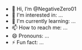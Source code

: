 - 👋 Hi, I’m @NegativeZero01
- 👀 I'm interested in: ...
- 🌱 I'm currently learning: ...
- 📫 How to reach me: ...
- 😄 Pronouns: ...
- ⚡ Fun fact: ...

<!---
NegativeZero01/NegativeZero01 is a ✨ special ✨ repository because its `README.md` (this file) appears on your GitHub profile.
You can click the Preview link to take a look at your changes.
--->
